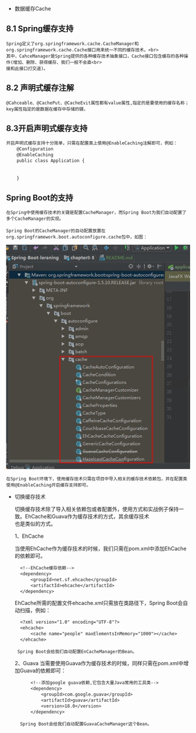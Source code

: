 * 数据缓存Cache

8.1 Spring缓存支持
-----------------

    Spring定义了org.springframework.cache.CacheManager和org.springframework.cache.Cache接口用来统一不同的缓存技术。<br>
    其中，CahceManager是Spring提供的各种缓存技术抽象接口，Cache接口包含缓存的各种操作(增加、删除、获得缓存、我们一般不会直<br>
    接和此接口打交道)。
    
8.2 声明式缓存注解
------------------

    @Cahceable、@CachePut、@CacheEvit属性都有value属性,指定的是要使用的缓存名称；key属性指定的是数据在缓存中存储的键。
    
8.3开启声明式缓存支持
--------------------
    开启声明式缓存支持十分简单，只需在配置类上使用@EnableCaching注解即可，例如：
        @Configuration
        @EnableCaching
        public class Application {
        
        	
        }
   
Spring Boot的支持
----------------
    在Spring中使用缓存技术的关键是配置CacheManager，而Spring Boot为我们自动配置了多个CacheManager的实现。
    
    Spring Boot的CacheManager的自动配置放置在org.springframework.boot.autoconfigure.cache包中，如图：
    
![Spring boot缓存](https://github.com/lwx57280/Spring-Boot-learning/blob/master/chapter8-5/img-folder/Cache.jpg)

    在Spring Boot环境下，使用缓存技术只需在项目中导入相关的缓存技术依赖包，并在配置类使用@EnableCaching开启缓存支持即可。
    
    
* 切换缓存技术

    切换缓存技术除了导入相关依赖包或者配置外，使用方式和实战例子保持一致。EhCache和Guava作为缓存技术的方式，其余缓存技术<br>
    也是类似的方式。
    
    1、EhCache
    
    当使用EhCache作为缓存技术的时候，我们只需在pom.xml中添加EhCache的依赖即可。
    
        <!--EhCache缓存依赖-->
        <dependency>
            <groupId>net.sf.ehcache</groupId>
            <artifactId>ehcache</artifactId>
        </dependency>
     EhCache所需的配置文件ehcache.xml只需放在类路径下，Spring Boot会自动扫描，例如：
     
        <?xml version="1.0" encoding="UTF-8"?>
        <ehcache>
            <cache name="people" maxElementsInMemory="1000"></cache>
        </ehcache>
        
       Spring Boot会给我们自动配置EnCacheManager的Bean。
      
    2、Guava
        当需要使用Guava作为缓存技术的时候，同样只需在pom.xml中增加Guava的依赖即可：
        
            <!--添加google guava依赖,它包含大量Java常用的工具类-->
            <dependency>
                <groupId>com.google.guava</groupId>
                <artifactId>guava</artifactId>
                <version>18.0</version>
            </dependency>
            
        Spring Boot会给我们自动配置GuavaCacheManager这个Bean。
        
        
